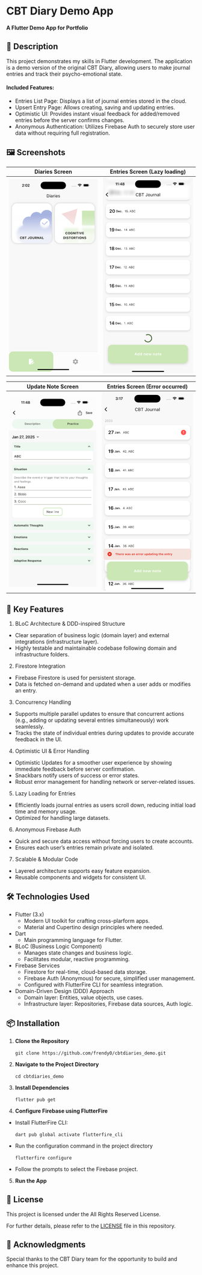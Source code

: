 # CBT Diary Demo App

**A Flutter Demo App for Portfolio**

## 🚀 Description

This project demonstrates my skills in Flutter development. The application is a demo version of the
original CBT Diary, allowing users to make journal entries and track their psycho-emotional state.

#### Included Features:

* Entries List Page: Displays a list of journal entries stored in the cloud.
* Upsert Entry Page: Allows creating, saving and updating entries.
* Optimistic UI: Provides instant visual feedback for added/removed entries before the server
  confirms changes.
* Anonymous Authentication: Utilizes Firebase Auth to securely store user data without requiring
  full registration.

## 🖼️ Screenshots

| Diaries Screen                                       | Entries Screen (Lazy loading)                                    |
|------------------------------------------------------|------------------------------------------------------------------|
| ![Diaries Screen](screenshots/diaries_screen.png)    | ![CBT Entries Screen](screenshots/entries_list_screen.png)       |

| Update Note Screen                                   | Entries Screen (Error occurred)                                  |
|------------------------------------------------------|------------------------------------------------------------------|
| ![Update Note Screen](screenshots/upsert_screen.png) | ![CBT Entries Screen](screenshots/entries_list_screen_error.png) |




## 🔑 Key Features

1. BLoC Architecture & DDD-inspired Structure

* Clear separation of business logic (domain layer) and external integrations (infrastructure
  layer).
* Highly testable and maintainable codebase following domain and infrastructure folders.

2. Firestore Integration

* Firebase Firestore is used for persistent storage.
* Data is fetched on-demand and updated when a user adds or modifies an entry.

3. Concurrency Handling

* Supports multiple parallel updates to ensure that concurrent actions (e.g., adding or updating
  several entries simultaneously) work seamlessly.
* Tracks the state of individual entries during updates to provide accurate feedback in the UI.

4. Optimistic UI & Error Handling

* Optimistic Updates for a smoother user experience by showing immediate feedback before server
  confirmation.
* Snackbars notify users of success or error states.
* Robust error management for handling network or server-related issues.

5. Lazy Loading for Entries

* Efficiently loads journal entries as users scroll down, reducing initial load time and memory
  usage.
* Optimized for handling large datasets.

6. Anonymous Firebase Auth

* Quick and secure data access without forcing users to create accounts.
* Ensures each user’s entries remain private and isolated.

7. Scalable & Modular Code

* Layered architecture supports easy feature expansion.
* Reusable components and widgets for consistent UI.

## 🛠️ Technologies Used

* Flutter (3.x)
    * Modern UI toolkit for crafting cross-plarform apps.
    * Material and Cupertino design principles where needed.
* Dart
    * Main programming language for Flutter.
* BLoC (Business Logic Component)
    * Manages state changes and business logic.
    * Facilitates modular, reactive programming.
* Firebase Services
    * Firestore for real-time, cloud-based data storage.
    * Firebase Auth (Anonymous) for secure, simplified user management.
    * Configured with FlutterFire CLI for seamless integration.
* Domain-Driven Design (DDD) Approach
    * Domain layer: Entities, value objects, use cases.
    * Infrastructure layer: Repositories, Firebase data sources, Auth logic.

## 📦 Installation

1. **Clone the Repository**

   `git clone https://github.com/frendy0/cbtdiaries_demo.git`

2. **Navigate to the Project Directory**

   `cd cbtdiaries_demo`

3. **Install Dependencies**

   `flutter pub get`

4. **Configure Firebase using FlutterFire**

* Install FlutterFire CLI:

  `dart pub global activate flutterfire_cli`
* Run the configuration command in the project directory

  `flutterfire configure`

* Follow the prompts to select the Firebase project.

5. **Run the App**

## 📄 License

This project is licensed under the All Rights Reserved License.

For further details, please refer to the [LICENSE](./LICENSE) file in this repository.

## 🤝 Acknowledgments

Special thanks to the CBT Diary team for the opportunity to build and enhance this project. 